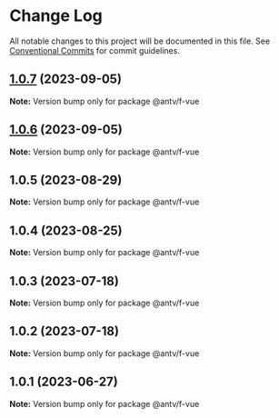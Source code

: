 # Change Log

All notable changes to this project will be documented in this file.
See [Conventional Commits](https://conventionalcommits.org) for commit guidelines.

## [1.0.7](https://github.com/antvis/f2/compare/v1.0.6...v1.0.7) (2023-09-05)

**Note:** Version bump only for package @antv/f-vue





## [1.0.6](https://github.com/antvis/f2/compare/v1.0.5...v1.0.6) (2023-09-05)

**Note:** Version bump only for package @antv/f-vue





## 1.0.5 (2023-08-29)

**Note:** Version bump only for package @antv/f-vue





## 1.0.4 (2023-08-25)

**Note:** Version bump only for package @antv/f-vue





## 1.0.3 (2023-07-18)

**Note:** Version bump only for package @antv/f-vue





## 1.0.2 (2023-07-18)

**Note:** Version bump only for package @antv/f-vue





## 1.0.1 (2023-06-27)

**Note:** Version bump only for package @antv/f-vue
